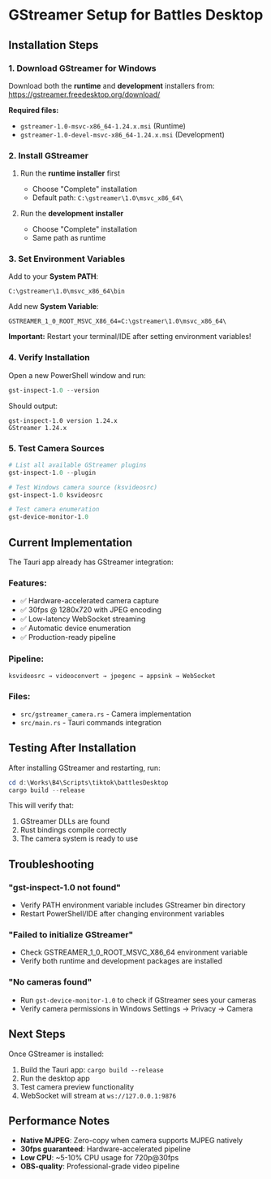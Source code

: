 # GStreamer Setup for Battles Desktop

## Installation Steps

### 1. Download GStreamer for Windows

Download both the **runtime** and **development** installers from:
https://gstreamer.freedesktop.org/download/

**Required files:**
- `gstreamer-1.0-msvc-x86_64-1.24.x.msi` (Runtime)
- `gstreamer-1.0-devel-msvc-x86_64-1.24.x.msi` (Development)

### 2. Install GStreamer

1. Run the **runtime installer** first
   - Choose "Complete" installation
   - Default path: `C:\gstreamer\1.0\msvc_x86_64\`
   
2. Run the **development installer**
   - Choose "Complete" installation
   - Same path as runtime

### 3. Set Environment Variables

Add to your **System PATH**:
```
C:\gstreamer\1.0\msvc_x86_64\bin
```

Add new **System Variable**:
```
GSTREAMER_1_0_ROOT_MSVC_X86_64=C:\gstreamer\1.0\msvc_x86_64\
```

**Important:** Restart your terminal/IDE after setting environment variables!

### 4. Verify Installation

Open a new PowerShell window and run:
```powershell
gst-inspect-1.0 --version
```

Should output:
```
gst-inspect-1.0 version 1.24.x
GStreamer 1.24.x
```

### 5. Test Camera Sources

```powershell
# List all available GStreamer plugins
gst-inspect-1.0 --plugin

# Test Windows camera source (ksvideosrc)
gst-inspect-1.0 ksvideosrc

# Test camera enumeration
gst-device-monitor-1.0
```

## Current Implementation

The Tauri app already has GStreamer integration:

### Features:
- ✅ Hardware-accelerated camera capture
- ✅ 30fps @ 1280x720 with JPEG encoding
- ✅ Low-latency WebSocket streaming
- ✅ Automatic device enumeration
- ✅ Production-ready pipeline

### Pipeline:
```
ksvideosrc → videoconvert → jpegenc → appsink → WebSocket
```

### Files:
- `src/gstreamer_camera.rs` - Camera implementation
- `src/main.rs` - Tauri commands integration

## Testing After Installation

After installing GStreamer and restarting, run:

```powershell
cd d:\Works\B4\Scripts\tiktok\battlesDesktop
cargo build --release
```

This will verify that:
1. GStreamer DLLs are found
2. Rust bindings compile correctly
3. The camera system is ready to use

## Troubleshooting

### "gst-inspect-1.0 not found"
- Verify PATH environment variable includes GStreamer bin directory
- Restart PowerShell/IDE after changing environment variables

### "Failed to initialize GStreamer"
- Check GSTREAMER_1_0_ROOT_MSVC_X86_64 environment variable
- Verify both runtime and development packages are installed

### "No cameras found"
- Run `gst-device-monitor-1.0` to check if GStreamer sees your cameras
- Verify camera permissions in Windows Settings → Privacy → Camera

## Next Steps

Once GStreamer is installed:
1. Build the Tauri app: `cargo build --release`
2. Run the desktop app
3. Test camera preview functionality
4. WebSocket will stream at `ws://127.0.0.1:9876`

## Performance Notes

- **Native MJPEG**: Zero-copy when camera supports MJPEG natively
- **30fps guaranteed**: Hardware-accelerated pipeline
- **Low CPU**: ~5-10% CPU usage for 720p@30fps
- **OBS-quality**: Professional-grade video pipeline


